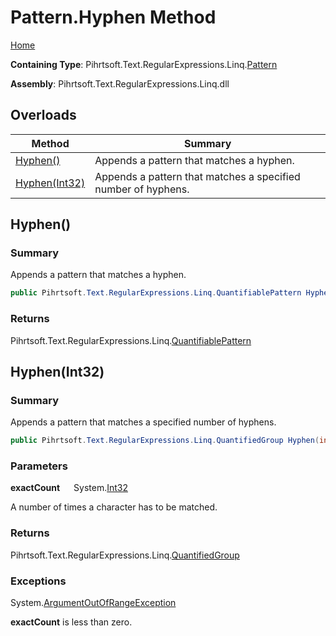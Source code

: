 # Pattern\.Hyphen Method

[Home](../../../../../../README.md)

**Containing Type**: Pihrtsoft\.Text\.RegularExpressions\.Linq\.[Pattern](../README.md)

**Assembly**: Pihrtsoft\.Text\.RegularExpressions\.Linq\.dll

## Overloads

| Method | Summary |
| ------ | ------- |
| [Hyphen()](#Pihrtsoft_Text_RegularExpressions_Linq_Pattern_Hyphen) | Appends a pattern that matches a hyphen\. |
| [Hyphen(Int32)](#Pihrtsoft_Text_RegularExpressions_Linq_Pattern_Hyphen_System_Int32_) | Appends a pattern that matches a specified number of hyphens\. |

## Hyphen\(\) <a name="Pihrtsoft_Text_RegularExpressions_Linq_Pattern_Hyphen"></a>

### Summary

Appends a pattern that matches a hyphen\.

```csharp
public Pihrtsoft.Text.RegularExpressions.Linq.QuantifiablePattern Hyphen()
```

### Returns

Pihrtsoft\.Text\.RegularExpressions\.Linq\.[QuantifiablePattern](../../QuantifiablePattern/README.md)

## Hyphen\(Int32\) <a name="Pihrtsoft_Text_RegularExpressions_Linq_Pattern_Hyphen_System_Int32_"></a>

### Summary

Appends a pattern that matches a specified number of hyphens\.

```csharp
public Pihrtsoft.Text.RegularExpressions.Linq.QuantifiedGroup Hyphen(int exactCount)
```

### Parameters

**exactCount** &emsp; System\.[Int32](https://docs.microsoft.com/en-us/dotnet/api/system.int32)

A number of times a character has to be matched\.

### Returns

Pihrtsoft\.Text\.RegularExpressions\.Linq\.[QuantifiedGroup](../../QuantifiedGroup/README.md)

### Exceptions

System\.[ArgumentOutOfRangeException](https://docs.microsoft.com/en-us/dotnet/api/system.argumentoutofrangeexception)

**exactCount** is less than zero\.

